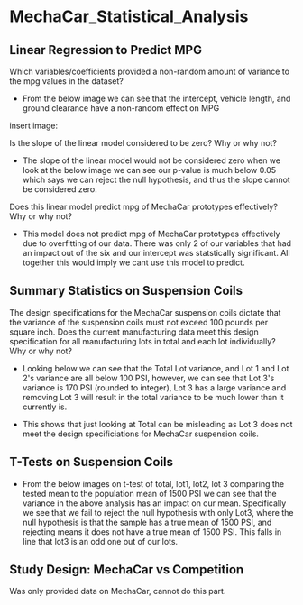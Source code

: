# MechaCar_Statistical_Analysis

## Linear Regression to Predict MPG

Which variables/coefficients provided a non-random amount of variance to the mpg values in the dataset?

- From the below image we can see that the intercept, vehicle length, and ground clearance have a non-random effect on MPG

insert image:

Is the slope of the linear model considered to be zero? Why or why not?

- The slope of the linear model would not be considered zero when we look at the below image we can see our p-value is much below 0.05 which says we can reject the null hypothesis, and thus the slope cannot be considered zero.

Does this linear model predict mpg of MechaCar prototypes effectively? Why or why not?

- This model does not predict mpg of MechaCar prototypes effectively due to overfitting of our data. There was only 2 of our variables that had an impact out of the six and our intercept was statstically significant. All together this would imply we cant use this model to predict.

 
## Summary Statistics on Suspension Coils

The design specifications for the MechaCar suspension coils dictate that the variance of the suspension coils must not exceed 100 pounds per square inch. Does the current manufacturing data meet this design specification for all manufacturing lots in total and each lot individually? Why or why not?

- Looking below we can see that the Total Lot variance, and Lot 1 and Lot 2's variance are all below 100 PSI, however, we can see that Lot 3's variance is 170 PSI (rounded to integer), Lot 3 has a large variance and removing Lot 3 will result in the total variance to be much lower than it currently is.

- This shows that just looking at Total can be misleading as Lot 3 does not meet the design specificiations for MechaCar suspension coils.

## T-Tests on Suspension Coils

- From the below images on t-test of total, lot1, lot2, lot 3 comparing the tested mean to the population mean of 1500 PSI we can see that the variance in the above analysis has an impact on our mean. Specifically we see that we fail to reject the null hypothesis with only Lot3, where the null hypothesis is that the sample has a true mean of 1500 PSI, and rejecting means it does not have a true mean of 1500 PSI. This falls in line that lot3 is an odd one out of our lots.

## Study Design: MechaCar vs Competition

Was only provided data on MechaCar, cannot do this part.
